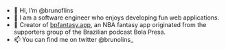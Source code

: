 - 👋 Hi, I’m @brunoflins 
- 👀 I am a software engineer who enjoys developing fun web applications.
- 💞️ Creator of <a href="bpfantasy.app">bpfantasy.app</a>, an NBA fantasy app originated from the supporters group of the Brazilian podcast Bola Presa.
- 📫 You can find me on twitter @brunolins_

<!---
brunoflins/brunoflins is a ✨ special ✨ repository because its `README.md` (this file) appears on your GitHub profile.
You can click the Preview link to take a look at your changes.
--->

